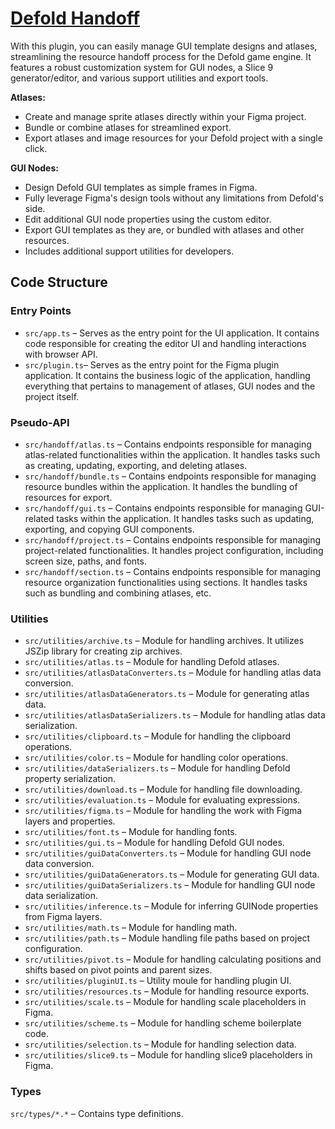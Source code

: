 # [Defold Handoff](https://www.figma.com/community/plugin/1359029081454325668/defold-handoff)

With this plugin, you can easily manage GUI template designs and atlases, streamlining the resource handoff process for the Defold game engine. It features a robust customization system for GUI nodes, a Slice 9 generator/editor, and various support utilities and export tools.

**Atlases:**

- Create and manage sprite atlases directly within your Figma project.
- Bundle or combine atlases for streamlined export.
- Export atlases and image resources for your Defold project with a single click.

**GUI Nodes:**

- Design Defold GUI templates as simple frames in Figma.
- Fully leverage Figma's design tools without any limitations from Defold's side.
- Edit additional GUI node properties using the custom editor.
- Export GUI templates as they are, or bundled with atlases and other resources.
- Includes additional support utilities for developers.

## Code Structure

### Entry Points

- `src/app.ts` – Serves as the entry point for the UI application. It contains code responsible for creating the editor UI and handling interactions with browser API.
- `src/plugin.ts`– Serves as the entry point for the Figma plugin application. It contains the business logic of the application, handling everything that pertains to management of atlases, GUI nodes and the project itself.

### Pseudo-API

- `src/handoff/atlas.ts` – Contains endpoints responsible for managing atlas-related functionalities within the application. It handles tasks such as creating, updating, exporting, and deleting atlases.
- `src/handoff/bundle.ts` – Contains endpoints responsible for managing resource bundles within the application. It handles the bundling of resources for export.
- `src/handoff/gui.ts` – Contains endpoints responsible for managing GUI-related tasks within the application. It handles tasks such as updating, exporting, and copying GUI components.
- `src/handoff/project.ts` – Contains endpoints responsible for managing project-related functionalities. It handles project configuration, including screen size, paths, and fonts.
- `src/handoff/section.ts` – Contains endpoints responsible for managing resource organization functionalities using sections. It handles tasks such as bundling and combining atlases, etc.

### Utilities

- `src/utilities/archive.ts` – Module for handling archives. It utilizes JSZip library for creating zip archives.
- `src/utilities/atlas.ts` – Module for handling Defold atlases.
- `src/utilities/atlasDataConverters.ts` – Module for handling atlas data conversion.
- `src/utilities/atlasDataGenerators.ts` – Module for generating atlas data.
- `src/utilities/atlasDataSerializers.ts` – Module for handling atlas data serialization.
- `src/utilities/clipboard.ts` – Module for handling the clipboard operations.
- `src/utilities/color.ts` – Module for handling color operations.
- `src/utilities/dataSerializers.ts` – Module for handling Defold property serialization.
- `src/utilities/download.ts` – Module for handling file downloading.
- `src/utilities/evaluation.ts` – Module for evaluating expressions.
- `src/utilities/figma.ts` – Module for handling the work with Figma layers and properties.
- `src/utilities/font.ts` – Module for handling fonts.
- `src/utilities/gui.ts` – Module for handling Defold GUI nodes.
- `src/utilities/guiDataConverters.ts` – Module for handling GUI node data conversion.
- `src/utilities/guiDataGenerators.ts` – Module for generating GUI data.
- `src/utilities/guiDataSerializers.ts` – Module for handling GUI node data serialization.
- `src/utilities/inference.ts` – Module for inferring GUINode properties from Figma layers.
- `src/utilities/math.ts` – Module for handling math.
- `src/utilities/path.ts` – Module handling file paths based on project configuration.
- `src/utilities/pivot.ts` – Module for handling calculating positions and shifts based on pivot points and parent sizes.
- `src/utilities/pluginUI.ts` – Utility moule for handling plugin UI.
- `src/utilities/resources.ts` – Module for handling resource exports.
- `src/utilities/scale.ts` – Module for handling scale placeholders in Figma.
- `src/utilities/scheme.ts` – Module for handling scheme boilerplate code.
- `src/utilities/selection.ts` – Module for handling selection data.
- `src/utilities/slice9.ts` – Module for handling slice9 placeholders in Figma.

### Types

`src/types/*.*` – Contains type definitions.
